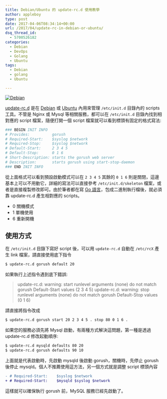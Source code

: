 ```yaml
---
title: Debian/Ubuntu 的 update-rc.d 使用教學
author: appleboy
type: post
date: 2017-04-06T08:34:14+00:00
url: /2017/04/update-rc-in-debian-or-ubuntu/
dsq_thread_id:
  - 5700526182
categories:
  - Debian
  - DevOps
  - Golang
  - Ubuntu
tags:
  - Debian
  - golang
  - Ubuntu

---
```

[<img src="https://i2.wp.com/c1.staticflickr.com/3/2849/33486150390_198a19b880_n.jpg?w=840&#038;ssl=1" alt="Debian" data-recalc-dims="1" />][1]

[update-rc.d][2] 是在 [Debian][3] 或 [Ubuntu][4] 內用來管理 `/etc/init.d` 目錄內的 scripts 工具。不管是 Nginx 或 Mysql 等相關服務，都可以在 `/etc/init.d` 目錄內找到相對應的 script 檔案，隨便打開一個 script 檔案就可以看到標頭有固定的格式寫法:

```bash
### BEGIN INIT INFO
# Provides:          gorush
# Required-Start:    $syslog $network
# Required-Stop:     $syslog $network
# Default-Start:     2 3 4 5
# Default-Stop:      0 1 6
# Short-Description: starts the gorush web server
# Description:       starts gorush using start-stop-daemon
### END INIT INFO
```

<!--more-->

從上面格式可以看到預設啟動模式可以在 `2 3 4 5` 其餘的 `0 1 6` 則是關閉，這邊基本上可以不用動它，詳細的寫法可以直接參考 `/etc/init.d/skeleton` 檔案，或者是直接複製修改即可。由於筆者都在寫 [Go 語言][5]，包成二進制執行檔後，就必須靠 update-rc.d 產生相對應的 scripts。

  * 0 關機模式
  * 1 單機使用
  * 6 重新開機

## 使用方式

在 `/etc/init.d` 目錄下寫好 script 後，可以用 `update-rc.d` 自動在 `/etc/rcX` 產生 link 檔案，請直接使用底下指令

```bash
$ update-rc.d gorush default 20
```

如果執行上述指令遇到底下錯誤:

> update-rc.d: warning: start runlevel arguments (none) do not match gorush Default-Start values (2 3 4 5) update-rc.d: warning: stop runlevel arguments (none) do not match gorush Default-Stop values (0 1 6)

請直接將指令改成

```bash
$ update-rc.d gorush start 20 2 3 4 5 . stop 80 0 1 6 .
```

如果您的服務必須先將 Mysql 啟動，有兩種方式解決這問題，第一種是透過 update-rc.d 修改起動順序:

```bash
$ update-rc.d mysqld defaults 80 20
$ update-rc.d gorush defaults 90 10
```

上面就是代表啟動時，先啟動 mysqld 後啟動 gorush，關機時，先停止 gorush 後停止 mysqld。個人不推薦使用這方法，另一個方式就是調整 script 標頭內容

```diff
- # Required-Start:    $syslog $network
+ # Required-Start:    $mysqld $syslog $network
```

這樣就可以確保執行 gorush 前，MySQL 服務已經先啟動了。

 [1]: https://www.flickr.com/photos/appleboy/33486150390/in/dateposted-public "Debian"
 [2]: http://manpages.ubuntu.com/manpages/precise/man8/update-rc.d.8.html
 [3]: https://www.debian.org/
 [4]: https://www.ubuntu.com/
 [5]: https://golang.org